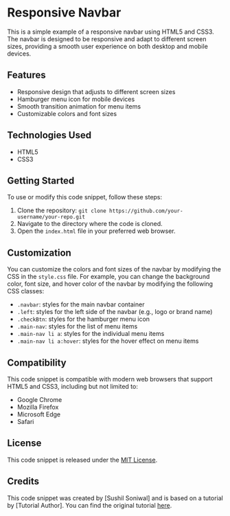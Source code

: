 # Responsive Navbar

This is a simple example of a responsive navbar using HTML5 and CSS3. The navbar is designed to be responsive and adapt to different screen sizes, providing a smooth user experience on both desktop and mobile devices.

## Features
- Responsive design that adjusts to different screen sizes
- Hamburger menu icon for mobile devices
- Smooth transition animation for menu items
- Customizable colors and font sizes

## Technologies Used
- HTML5
- CSS3

## Getting Started
To use or modify this code snippet, follow these steps:

1. Clone the repository: `git clone https://github.com/your-username/your-repo.git`
2. Navigate to the directory where the code is cloned.
3. Open the `index.html` file in your preferred web browser.

## Customization
You can customize the colors and font sizes of the navbar by modifying the CSS in the `style.css` file. For example, you can change the background color, font size, and hover color of the navbar by modifying the following CSS classes:

- `.navbar`: styles for the main navbar container
- `.left`: styles for the left side of the navbar (e.g., logo or brand name)
- `.checkBtn`: styles for the hamburger menu icon
- `.main-nav`: styles for the list of menu items
- `.main-nav li a`: styles for the individual menu items
- `.main-nav li a:hover`: styles for the hover effect on menu items

## Compatibility
This code snippet is compatible with modern web browsers that support HTML5 and CSS3, including but not limited to:
- Google Chrome
- Mozilla Firefox
- Microsoft Edge
- Safari

## License
This code snippet is released under the [MIT License](LICENSE).

## Credits
This code snippet was created by [Sushil Soniwal] and is based on a tutorial by [Tutorial Author]. You can find the original tutorial [here](link-to-tutorial).
